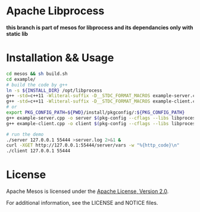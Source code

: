 # Apache Libprocess

**this branch is part of mesos for libprocess and its dependancies only with static lib**

# Installation && Usage

```sh
cd mesos && sh build.sh
cd example/
# build the code by g++ 
ln -s ${INSTALL_DIR} /opt/libprocess
g++ -std=c++11 -Wliteral-suffix -D__STDC_FORMAT_MACROS example-server.cpp -o server -I/opt/libprocess/include -I./ -L/opt/libprocess/lib -lprocess -lprotobuf -lglog -lev -larchive -lry_http_parser -lz -lrt -lpthread
g++ -std=c++11 -Wliteral-suffix -D__STDC_FORMAT_MACROS example-client.cpp -o client -I/opt/libprocess/include -I./ -L/opt/libprocess/lib -lprocess -lprotobuf -lglog -lev -larchive -lry_http_parser -lz -lrt -lpthread
# or
export PKG_CONFIG_PATH=${PWD}/install/pkgconfig/:${PKG_CONFIG_PATH}
g++ example-server.cpp -o server $(pkg-config --cflags --libs libprocess)
g++ example-client.cpp -o client $(pkg-config --cflags --libs libprocess)

# run the demo
./server 127.0.0.1 55444 >server.log 2>&1 &
curl -XGET http://127.0.0.1:55444/server/vars -w "%{http_code}\n"
./client 127.0.0.1 55444
```

# License

Apache Mesos is licensed under the [Apache License, Version 2.0](http://www.apache.org/licenses/LICENSE-2.0).

For additional information, see the LICENSE and NOTICE files.

